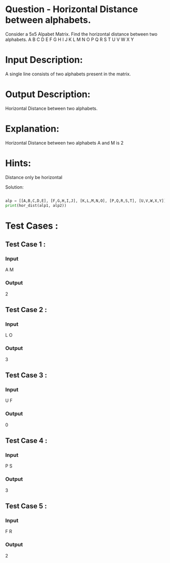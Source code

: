 # Question - Horizontal Distance between alphabets.
Consider a 5x5 Alpabet Matrix. Find the horizontal distance between two alphabets.
A B C D E
F G H I J
K L M N O
P Q R S T
U V W X Y

# Input Description:
A single line consists of two alphabets present in the matrix.

# Output Description:
Horizontal Distance between two alphabets.

# Explanation:
Horizontal Distance between two alphabets A and M is 2

# Hints:
Distance only be horizontal

Solution:

```python

alp = [[A,B,C,D,E], [F,G,H,I,J], [K,L,M,N,O], [P,Q,R,S,T], [U,V,W,X,Y]]
print(hor_dist(alp1, alp2))

```

# Test Cases :
## Test Case 1 :
### Input
A M
### Output
2


## Test Case 2 :
### Input
L O
### Output
3


## Test Case 3 :
### Input
U F
### Output
0


## Test Case 4 :
### Input
P S
### Output
3


## Test Case 5 :
### Input
F R
### Output
2
